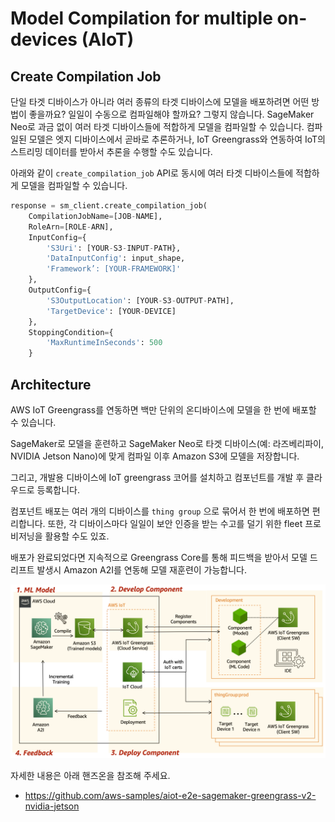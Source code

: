 # Model Compilation for multiple on-devices (AIoT)

## Create Compilation Job

단일 타겟 디바이스가 아니라 여러 종류의 타겟 디바이스에 모델을 배포하려면 어떤 방법이 좋을까요? 일일이 수동으로 컴파일해야 할까요?
그렇지 않습니다. SageMaker Neo로 과금 없이 여러 타겟 디바이스들에 적합하게 모델을 컴파일할 수 있습니다.
컴파일된 모델은 엣지 디바이스에서 곧바로 추론하거나, IoT Greengrass와 연동하여 IoT의 스트리밍 데이터를 받아서 추론을 수행할 수도 있습니다.

아래와 같이 `create_compilation_job` API로 동시에 여러 타겟 디바이스들에 적합하게 모델을 컴파일할 수 있습니다.

```python
response = sm_client.create_compilation_job(
    CompilationJobName=[JOB-NAME],
    RoleArn=[ROLE-ARN],
    InputConfig={
        'S3Uri': [YOUR-S3-INPUT-PATH},
        'DataInputConfig': input_shape,
        'Framework’: [YOUR-FRAMEWORK]'
    },
    OutputConfig={
        'S3OutputLocation': [YOUR-S3-OUTPUT-PATH],
        'TargetDevice': [YOUR-DEVICE] 
    },
    StoppingCondition={
        'MaxRuntimeInSeconds': 500
    }
```

## Architecture
AWS IoT Greengrass를 연동하면 백만 단위의 온디바이스에 모델을 한 번에 배포할 수 있습니다.

SageMaker로 모델을 훈련하고 SageMaker Neo로 타겟 디바이스(예: 라즈베리파이, NVIDIA Jetson Nano)에 맞게 컴파일 이후 Amazon S3에 모델을 저장합니다.

그리고, 개발용 디바이스에 IoT greengrass 코어를 설치하고 컴포넌트를 개발 후 클라우드로 등록합니다.

컴포넌트 배포는 여러 개의 디바이스를 `thing group` 으로 묶어서 한 번에 배포하면 편리합니다. 또한, 각 디바이스마다 일일이 보안 인증을 받는 수고를 덜기 위한 fleet 프로비저닝을 활용할 수도 있죠.

배포가 완료되었다면 지속적으로 Greengrass Core를 통해 피드백을 받아서 모델 드리프트 발생시 Amazon A2I를 연동해 모델 재훈련이 가능합니다. 

![ptn_2_01](../../images/cost_optimization/ptn_2_01.png)

자세한 내용은 아래 핸즈온을 참조해 주세요.
- https://github.com/aws-samples/aiot-e2e-sagemaker-greengrass-v2-nvidia-jetson